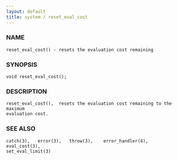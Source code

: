 ```yaml
---
layout: default
title: system / reset_eval_cost
---
```


### NAME

    reset_eval_cost() - resets the evaluation cost remaining


### SYNOPSIS

    void reset_eval_cost();


### DESCRIPTION

    reset_eval_cost(),  resets the evaluation cost remaining to the maximum
    evaluation cost.


### SEE ALSO

    catch(3),   error(3),   throw(3),    error_handler(4),    eval_cost(3),
    set_eval_limit(3)
